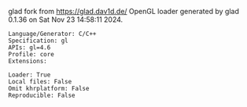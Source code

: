 glad fork from https://glad.dav1d.de/
OpenGL loader generated by glad 0.1.36 on Sat Nov 23 14:58:11 2024.

    Language/Generator: C/C++
    Specification: gl
    APIs: gl=4.6
    Profile: core
    Extensions:
        
    Loader: True
    Local files: False
    Omit khrplatform: False
    Reproducible: False
